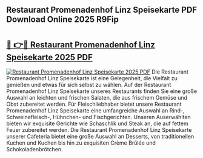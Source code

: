 ## Restaurant Promenadenhof Linz Speisekarte PDF Download Online 2025 R9Fip

# <h2><a href="http://gc5ken.nevu.top/?p=Restaurant+Promenadenhof+Linz+Speisekarte">🔗 👉🔴 Restaurant Promenadenhof Linz Speisekarte 2025 PDF</a></h2>

[![Restaurant Promenadenhof Linz Speisekarte 2025 PDF](https://i.imgur.com/dBaPXMq.png)](http://gc5ken.nevu.top/?p=Restaurant+Promenadenhof+Linz+Speisekarte)
Die Restaurant Promenadenhof Linz Speisekarte ist eine Gelegenheit, die Vielfalt zu genießen und etwas für sich selbst zu wählen. Auf der Restaurant Promenadenhof Linz Speisekarte unseres Restaurants finden Sie eine große Auswahl an leichten und frischen Salaten, die aus frischem Gemüse und Obst zubereitet werden. Für Fleischliebhaber bietet unsere Restaurant Promenadenhof Linz Speisekarte eine umfangreiche Auswahl an Rind-, Schweinefleisch-, Hühnchen- und Fischgerichten. Unseren Auserwählten bieten wir exquisite Gerichte wie Schaschlik und Steak an, die auf fettem Feuer zubereitet werden. Die Restaurant Promenadenhof Linz Speisekarte unserer Cafeteria bietet eine große Auswahl an Desserts, von traditionellen Kuchen und Kuchen bis hin zu exquisiten Crème Brûlée und Schokoladenbrötchen.
